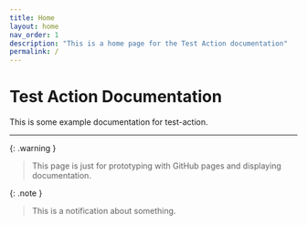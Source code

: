 ```yaml
---
title: Home
layout: home
nav_order: 1
description: "This is a home page for the Test Action documentation"
permalink: /
---
```


# Test Action Documentation

This is some example documentation for test-action.

---

{: .warning }
> This page is just for prototyping with GitHub pages and displaying documentation.

{: .note }
> This is a notification about something.
